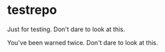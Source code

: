 # testrepo
Just for testing. Don't dare to look at this.


You've been warned twice. Don't dare to look at this.
